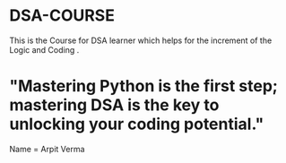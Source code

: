 # DSA-COURSE
This is the Course for DSA learner which helps for the increment of the Logic and Coding .

# "Mastering Python is the first step; mastering DSA is the key to unlocking your coding potential."

Name = Arpit Verma


